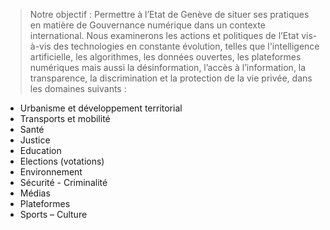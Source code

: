 > Notre objectif : 
> Permettre à l’Etat de Genève de situer ses pratiques en matière de Gouvernance numérique dans un contexte international. 
> Nous examinerons les actions et politiques de l’Etat vis-à-vis des technologies en constante évolution, telles que 
> l'intelligence artificielle, les algorithmes, les données ouvertes, les plateformes numériques mais aussi la désinformation, 
> l’accès à l’information, la transparence, la discrimination et la protection de la vie privée, dans les domaines suivants :


* Urbanisme et développement territorial 
* Transports et mobilité
* Santé
* Justice
* Education
* Elections (votations)
* Environnement
* Sécurité - Criminalité
* Médias
* Plateformes
* Sports – Culture